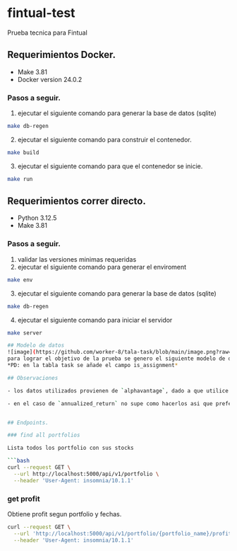 # fintual-test
Prueba tecnica para Fintual

## Requerimientos Docker.

- Make 3.81
- Docker version 24.0.2

### Pasos a seguir.

1. ejecutar el siguiente comando para generar la base de datos (sqlite)
```bash
make db-regen
```

2. ejecutar el siguiente comando para construir el contenedor.
```bash
make build
```
3. ejecutar el siguiente comando para que el contenedor se inicie.
```bash
make run
```

## Requerimientos correr directo.

- Python 3.12.5 
- Make 3.81

### Pasos a seguir.

1. validar las versiones minimas requeridas
2. ejecutar el siguiente comando para generar el enviroment
```bash
make env
```
3. ejecutar el siguiente comando para generar la base de datos (sqlite)
```bash
make db-regen
```

4. ejecutar el siguiente comando para iniciar el servidor
```bash
make server

## Modelo de datos
![image](https://github.com/worker-8/tala-task/blob/main/image.png?raw=true)
para lograr el objetivo de la prueba se genero el siguiente modelo de datos
*PD: en la tabla task se añade el campo is_assignment*

## Observaciones

- los datos utilizados provienen de `alphavantage`, dado a que utilice una cuanta demo, la api key presente en `feed_db.py` puede presentar problemas, solo se puede obtener a IBM de forma consistente, la base de datos ya viene incorpada en el proyecto en caso de falla la conexion al proveedor.

- en el caso de `annualized_return` no supe como hacerlos asi que preferi no aventurarme.


## Endpoints.

### find all portfolios

Lista todos los portfolio con sus stocks

```bash
curl --request GET \
  --url http://localhost:5000/api/v1/portfolio \
  --header 'User-Agent: insomnia/10.1.1'
```

### get profit

Obtiene profit segun portfolio y fechas.

```bash
curl --request GET \
  --url 'http://localhost:5000/api/v1/portfolio/{portfolio_name}/profit?initial={YYYY-MM-DD}&end={YYYY-MM-DD}' \
  --header 'User-Agent: insomnia/10.1.1'
```

